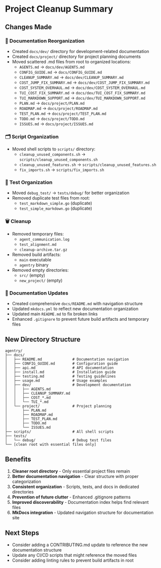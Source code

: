 # Project Cleanup Summary

## Changes Made

### 📁 Documentation Reorganization
- Created `docs/dev/` directory for development-related documentation
- Created `docs/project/` directory for project planning documents
- Moved scattered .md files from root to organized locations:
  - `AGENTS.md` → `docs/dev/AGENTS.md`
  - `CONFIG_GUIDE.md` → `docs/CONFIG_GUIDE.md`
  - `CLEANUP_SUMMARY.md` → `docs/dev/CLEANUP_SUMMARY.md`
  - `COST_JUMP_FIX_SUMMARY.md` → `docs/dev/COST_JUMP_FIX_SUMMARY.md`
  - `COST_SYSTEM_OVERHAUL.md` → `docs/dev/COST_SYSTEM_OVERHAUL.md`
  - `TUI_COST_FIX_SUMMARY.md` → `docs/dev/TUI_COST_FIX_SUMMARY.md`
  - `TUI_MARKDOWN_SUPPORT.md` → `docs/dev/TUI_MARKDOWN_SUPPORT.md`
  - `PLAN.md` → `docs/project/PLAN.md`
  - `ROADMAP.md` → `docs/project/ROADMAP.md`
  - `TEST_PLAN.md` → `docs/project/TEST_PLAN.md`
  - `TODO.md` → `docs/project/TODO.md`
  - `ISSUES.md` → `docs/project/ISSUES.md`

### 🗂️ Script Organization
- Moved shell scripts to `scripts/` directory:
  - `cleanup_unused_components.sh` → `scripts/cleanup_unused_components.sh`
  - `cleanup_unused_features.sh` → `scripts/cleanup_unused_features.sh`
  - `fix_imports.sh` → `scripts/fix_imports.sh`

### 🧪 Test Organization
- Moved `debug_test/` → `tests/debug/` for better organization
- Removed duplicate test files from root:
  - `test_markdown_simple.go` (duplicate)
  - `test_simple_markdown.go` (duplicate)

### 🗑️ Cleanup
- Removed temporary files:
  - `agent_communication.log`
  - `test_alignment.md`
  - `cleanup-archive.tar.gz`
- Removed build artifacts:
  - `main` executable
  - `agentry` binary
- Removed empty directories:
  - `src/` (empty)
  - `new_project/` (empty)

### 📝 Documentation Updates
- Created comprehensive `docs/README.md` with navigation structure
- Updated `mkdocs.yml` to reflect new documentation organization
- Updated main `README.md` to fix broken links
- Enhanced `.gitignore` to prevent future build artifacts and temporary files

## New Directory Structure

```
agentry/
├── docs/
│   ├── README.md              # Documentation navigation
│   ├── CONFIG_GUIDE.md        # Configuration guide
│   ├── api.md                 # API documentation
│   ├── install.md             # Installation guide
│   ├── testing.md             # Testing guidelines
│   ├── usage.md               # Usage examples
│   ├── dev/                   # Development documentation
│   │   ├── AGENTS.md
│   │   ├── CLEANUP_SUMMARY.md
│   │   ├── COST_*.md
│   │   └── TUI_*.md
│   └── project/               # Project planning
│       ├── PLAN.md
│       ├── ROADMAP.md
│       ├── TEST_PLAN.md
│       ├── TODO.md
│       └── ISSUES.md
├── scripts/                   # All shell scripts
├── tests/
│   └── debug/                 # Debug test files
└── [clean root with essential files only]
```

## Benefits

1. **Cleaner root directory** - Only essential project files remain
2. **Better documentation navigation** - Clear structure with proper categorization
3. **Consistent organization** - Scripts, tests, and docs in dedicated directories
4. **Prevention of future clutter** - Enhanced .gitignore patterns
5. **Improved discoverability** - Documentation index helps find relevant files
6. **MkDocs integration** - Updated navigation structure for documentation site

## Next Steps

- Consider adding a CONTRIBUTING.md update to reference the new documentation structure
- Update any CI/CD scripts that might reference the moved files
- Consider adding linting rules to prevent build artifacts in root
